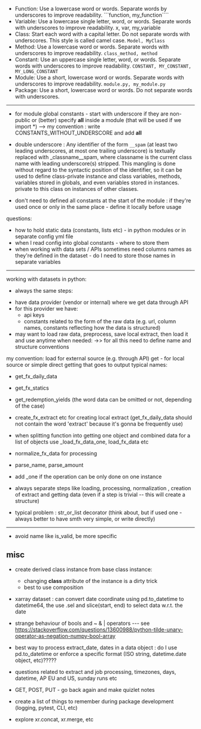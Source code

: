 * Function: Use a lowercase word or words. Separate words by underscores to improve readability.	```function, my_function````
* Variable: 	Use a lowercase single letter, word, or words. Separate words with underscores to improve readability.	x, var, my_variable
* Class:	Start each word with a capital letter. Do not separate words with underscores. This style is called camel case.	```Model, MyClass```
* Method:	Use a lowercase word or words. Separate words with underscores to improve readability.	```class_method, method```
* Constant:	Use an uppercase single letter, word, or words. Separate words with underscores to improve readability.	```CONSTANT, MY_CONSTANT, MY_LONG_CONSTANT```
* Module: Use a short, lowercase word or words. Separate words with underscores to improve readability.	```module.py, my_module.py```
* Package: Use a short, lowercase word or words. Do not separate words with underscores.	
--------

* for module global constants - start with underscore if they are non-public or (better) specify 
__all__ inside a module (that will be used if we import *)
--> my convention : write CONSTANTS_WITHOUT_UNDERSCORE and add __all__

* double underscore : Any identifier of the form ```__spam``` (at least two leading underscores, at most one trailing underscore) is textually replaced with _classname__spam, where classname is the current class name with leading underscore(s) stripped. This mangling is done without regard to the syntactic position of the identifier, so it can be used to define class-private instance and class variables, methods, variables stored in globals, and even variables stored in instances. private to this class on instances of other classes.


* don't need to defined all constants at the start of the module : if they're used once or only in the same place - define it locally before usage


questions:
- how to hold static data (constants, lists etc) - in python modules or in separate config yml file
- when I read config into global constants - where to store them
- when working with data sets / APIs sometimes need columns names as they're defined in the dataset - do I need to store those names in separate variables

----------------------------------------------------------------------------

working with datasets in python:
- always the same steps:
* have data provider (vendor or internal) where we get data through API
* for this provider we have:
	* api keys
	* constants related to the form of the raw data (e.g. url, column names, constants reflecting how the data is structured)
* may want to load raw data, preprocess, save local extract, then load it and use anytime when needed:
		->> for all this need to define name and structure conventions


my convention:
load for external source (e.g. through API)
get - for local source or simple direct getting that goes to output
typical names:
* get_fx_daily_data
* get_fx_statics
* get_redemption_yields
(the word data can be omitted or not, depending of the case)

* create_fx_extract etc for creating local extract
(get_fx_daily_data should not contain the word 'extract' because it's gonna be frequently use)

* when splitting function into getting one object and combined data for a list of objects use
_load_fx_data_one, load_fx_data etc

* normalize_fx_data for processing 
* parse_name, parse_amount

* add _one if the operation can be only done on one instance

* always separate steps like loading, processing, normalization , creation of extract and getting data 
(even if a step is trivial -- this will create a structure)

* typical problem : str_or_list decorator (think about, but if used one - always better to have smth very simple, or write directly)

-----------------------------------------------------

* avoid name like is_valid, be more specific




## misc

* create derived class instance from base class instance:
	- changing __class__ attribute of the instance is a dirty trick
	- best to use composition

* xarray dataset : can convert date coordinate using pd.to_datetime to datetime64, 
the use .sel and slice(start, end) to select data w.r.t. the date

* strange behaviour of bools and ~ & | operators --- see https://stackoverflow.com/questions/13600988/python-tilde-unary-operator-as-negation-numpy-bool-array

* best way to process extract_date, dates in a data object : do I use pd.to_datetime or enforce a specific format 
(ISO string, datetime.date object, etc)?????

* questions related to extract and job processing, timezones, days, datetime, AP EU and US, sunday runs etc

* GET, POST, PUT - go back again and make quizlet notes

* create a list of things to remember during package development (logging, pytest, CLI, etc)

* explore xr.concat, xr.merge, etc


